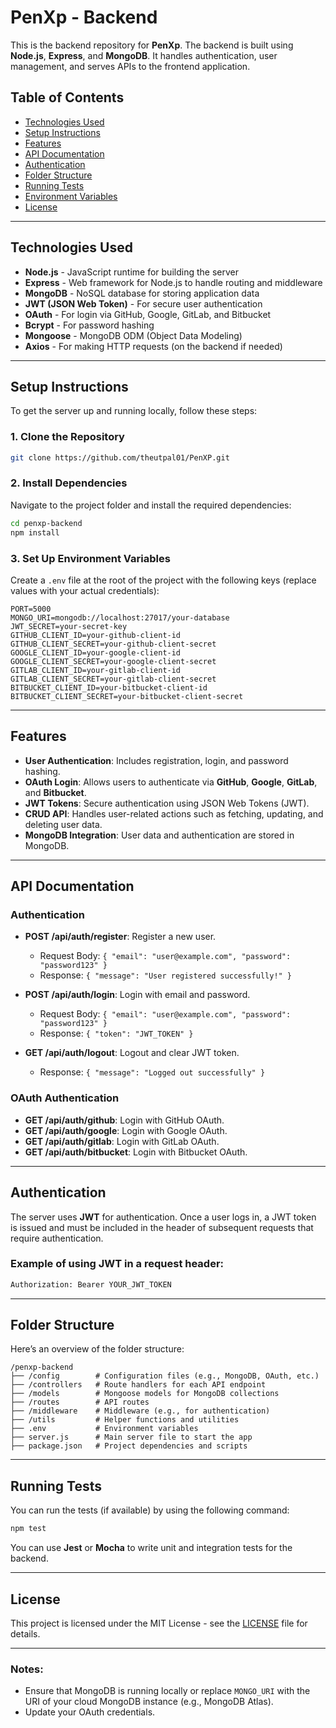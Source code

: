 
# PenXp - Backend

This is the backend repository for **PenXp**. The backend is built using **Node.js**, **Express**, and **MongoDB**. It handles authentication, user management, and serves APIs to the frontend application.

## Table of Contents

- [Technologies Used](#technologies-used)
- [Setup Instructions](#setup-instructions)
- [Features](#features)
- [API Documentation](#api-documentation)
- [Authentication](#authentication)
- [Folder Structure](#folder-structure)
- [Running Tests](#running-tests)
- [Environment Variables](#environment-variables)
- [License](#license)

---

## Technologies Used

- **Node.js** - JavaScript runtime for building the server
- **Express** - Web framework for Node.js to handle routing and middleware
- **MongoDB** - NoSQL database for storing application data
- **JWT (JSON Web Token)** - For secure user authentication
- **OAuth** - For login via GitHub, Google, GitLab, and Bitbucket
- **Bcrypt** - For password hashing
- **Mongoose** - MongoDB ODM (Object Data Modeling)
- **Axios** - For making HTTP requests (on the backend if needed)

---

## Setup Instructions

To get the server up and running locally, follow these steps:

### 1. Clone the Repository

```bash
git clone https://github.com/theutpal01/PenXP.git
```

### 2. Install Dependencies

Navigate to the project folder and install the required dependencies:

```bash
cd penxp-backend
npm install
```

### 3. Set Up Environment Variables

Create a `.env` file at the root of the project with the following keys (replace values with your actual credentials):

```env
PORT=5000
MONGO_URI=mongodb://localhost:27017/your-database
JWT_SECRET=your-secret-key
GITHUB_CLIENT_ID=your-github-client-id
GITHUB_CLIENT_SECRET=your-github-client-secret
GOOGLE_CLIENT_ID=your-google-client-id
GOOGLE_CLIENT_SECRET=your-google-client-secret
GITLAB_CLIENT_ID=your-gitlab-client-id
GITLAB_CLIENT_SECRET=your-gitlab-client-secret
BITBUCKET_CLIENT_ID=your-bitbucket-client-id
BITBUCKET_CLIENT_SECRET=your-bitbucket-client-secret
```

---

## Features

- **User Authentication**: Includes registration, login, and password hashing.
- **OAuth Login**: Allows users to authenticate via **GitHub**, **Google**, **GitLab**, and **Bitbucket**.
- **JWT Tokens**: Secure authentication using JSON Web Tokens (JWT).
- **CRUD API**: Handles user-related actions such as fetching, updating, and deleting user data.
- **MongoDB Integration**: User data and authentication are stored in MongoDB.

---

## API Documentation

### Authentication

- **POST /api/auth/register**: Register a new user.
  - Request Body: `{ "email": "user@example.com", "password": "password123" }`
  - Response: `{ "message": "User registered successfully!" }`

- **POST /api/auth/login**: Login with email and password.
  - Request Body: `{ "email": "user@example.com", "password": "password123" }`
  - Response: `{ "token": "JWT_TOKEN" }`

- **GET /api/auth/logout**: Logout and clear JWT token.
  - Response: `{ "message": "Logged out successfully" }`

### OAuth Authentication

- **GET /api/auth/github**: Login with GitHub OAuth.
- **GET /api/auth/google**: Login with Google OAuth.
- **GET /api/auth/gitlab**: Login with GitLab OAuth.
- **GET /api/auth/bitbucket**: Login with Bitbucket OAuth.

---

## Authentication

The server uses **JWT** for authentication. Once a user logs in, a JWT token is issued and must be included in the header of subsequent requests that require authentication.

### Example of using JWT in a request header:

```bash
Authorization: Bearer YOUR_JWT_TOKEN
```

---

## Folder Structure

Here’s an overview of the folder structure:

```
/penxp-backend
├── /config        # Configuration files (e.g., MongoDB, OAuth, etc.)
├── /controllers   # Route handlers for each API endpoint
├── /models        # Mongoose models for MongoDB collections
├── /routes        # API routes
├── /middleware    # Middleware (e.g., for authentication)
├── /utils         # Helper functions and utilities
├── .env           # Environment variables
├── server.js      # Main server file to start the app
├── package.json   # Project dependencies and scripts
```

---

## Running Tests

You can run the tests (if available) by using the following command:

```bash
npm test
```

You can use **Jest** or **Mocha** to write unit and integration tests for the backend.

---

## License

This project is licensed under the MIT License - see the [LICENSE](LICENSE) file for details.

---

### Notes:
- Ensure that MongoDB is running locally or replace `MONGO_URI` with the URI of your cloud MongoDB instance (e.g., MongoDB Atlas).
- Update your OAuth credentials.
